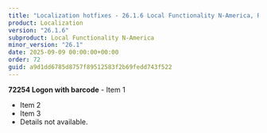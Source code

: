 ```yaml
---
title: "Localization hotfixes - 26.1.6 Local Functionality N-America, Release date September 9, 2025 - Hotfixes"
product: Localization
version: "26.1.6"
subproduct: Local Functionality N-America
minor_version: "26.1"
date: 2025-09-09 00:00:00+00:00
order: 72
guid: a9d1dd6785d8757f89512583f2b69fedd743f522
---
```


**72254 Logon with barcode** - Item 1- Item 2- Item 3- Details not available.

